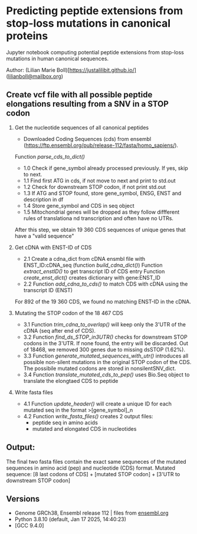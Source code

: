 # Predicting peptide extensions from stop-loss mutations in canonical proteins
Jupyter notebook computing potential peptide extensions from stop-loss mutations in human canonical sequences.

Author: (Lilian Marie Boll)[https://justalilibit.github.io/] (lilianboll@mailbox.org)

## Create vcf file with all possible peptide elongations resulting from a SNV in a STOP codon
1. Get the nucleotide sequences of all canonical peptides
    - Downloaded Coding Sequences (cds) from ensembl (https://ftp.ensembl.org/pub/release-112/fasta/homo_sapiens/).

    Function *parse_cds_to_dict()*
    - 1.0 Check if gene_symbol already processed previously. If yes, skip to next.
    - 1.1 Find first ATG in cds, if not move to next and print to std.out
    - 1.2 Check for downstream STOP codon, if not print std.out
    - 1.3 If ATG and STOP found, store gene_symbol, ENSG, ENST and description in df
    - 1.4 Store gene_symbol and CDS in seq object
    - 1.5 Mitochondrial genes will be dropped as they follow diffferent rules of translationa nd transcription and often have no UTRs.

    After this step, we obtain 19 360 CDS sequences of unique genes that have a "valid sequence"

2. Get cDNA with ENST-ID of CDS
    - 2.1 Create a cdna_dict from cDNA ensmbl file with ENST_ID:cDNA_seq (function *build_cdna_dict()*)
    Function *extract_enstID()* to get transcript ID of CDS entry
    Function *create_enst_dict()* creates dictionary with gene:ENST_ID
    - 2.2 Function *add_cdna_to_cds()* to match CDS with cDNA using the transcript ID (ENST)
    
    For 892 of the 19 360 CDS, we found no matching ENST-ID in the cDNA.

3. Mutating the STOP codon of the 18 467 CDS
    - 3.1 Function *trim_cdna_to_overlap()* will keep only the 3'UTR of the cDNA (seq after end of CDS).
    - 3.2 Function *find_ds_STOP_in3UTR()* checks for downstream STOP codons in the 3'UTR. If none found, the entry will be discarded.
    Out of 18468, we removed 300 genes due to missing dsSTOP (1.62%).
    - 3.3 Function *generate_mutated_sequences_with_utr()* introduces all possible non-silent mutations in the original STOP codon of the CDS. 
    The possibile mutated codons are stored in nonsilentSNV_dict.
    - 3.4 Function *translate_mutated_cds_to_pep()* uses Bio.Seq object to translate the elongtaed CDS to peptide

4. Write fasta files
    - 4.1 Function *update_header()* will create a unique ID for each mutated seq in the format >[gene_symbol]_n 
    - 4.2 Function *write_fasta_files()* creates 2 output files:
        - peptide seq in amino acids
        - mutated and elongated CDS in nucleotides

## Output:
The final two fasta files contain the exact same sequneces of the mutated sequences
in amino acid (pep) and nucleotide (CDS) format.
Mutated sequence: [8 last codons of CDS] + [mutated STOP codon] + [3'UTR to downstream STOP codon]


## Versions
- Genome GRCh38, Ensembl release 112 | files from [ensembl.org](https://ftp.ensembl.org/pub/release-112/fasta/homo_sapiens/)
- Python 3.8.10 (default, Jan 17 2025, 14:40:23) 
- [GCC 9.4.0]
